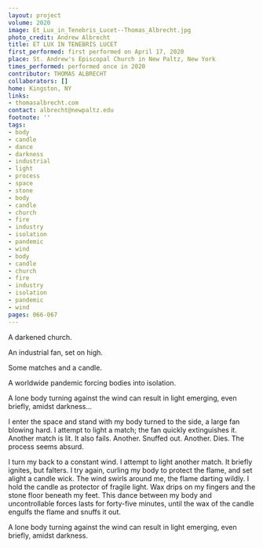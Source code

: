 ```yaml
---
layout: project
volume: 2020
image: Et_Lux_in_Tenebris_Lucet--Thomas_Albrecht.jpg
photo_credit: Andrew Albrecht
title: ET LUX IN TENEBRIS LUCET
first_performed: first performed on April 17, 2020
place: St. Andrew's Episcopal Church in New Paltz, New York
times_performed: performed once in 2020
contributor: THOMAS ALBRECHT
collaborators: []
home: Kingston, NY
links:
- thomasalbrecht.com
contact: albrecht@newpaltz.edu
footnote: ''
tags:
- body
- candle
- dance
- darkness
- industrial
- light
- process
- space
- stone
- body
- candle
- church
- fire
- industry
- isolation
- pandemic
- wind
- body
- candle
- church
- fire
- industry
- isolation
- pandemic
- wind
pages: 066-067
---
```


A darkened church. 

An industrial fan, set on high. 

Some matches and a candle. 

A worldwide pandemic forcing bodies into isolation. 

A lone body turning against the wind can result in light emerging, even briefly, amidst darkness...

I enter the space and stand with my body turned to the side, a large fan blowing hard. I attempt to light a match; the fan quickly extinguishes it. Another match is lit. It also fails. Another. Snuffed out. Another. Dies. The process seems absurd. 

I turn my back to a constant wind. I attempt to light another match. It briefly ignites, but falters. I try again, curling my body to protect the flame, and set alight a candle wick. The wind swirls around me, the flame darting wildly. I hold the candle as protector of fragile light. Wax drips on my fingers and the stone floor beneath my feet. This dance between my body and uncontrollable forces lasts for forty-five minutes, until the wax of the candle engulfs the flame and snuffs it out. 

A lone body turning against the wind can result in light emerging, even briefly, amidst darkness.